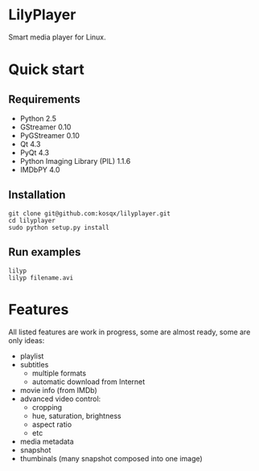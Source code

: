 LilyPlayer
==========

Smart media player for Linux. 


Quick start
===========

Requirements
------------
- Python 2.5
- GStreamer 0.10
- PyGStreamer 0.10
- Qt 4.3
- PyQt 4.3
- Python Imaging Library (PIL) 1.1.6
- IMDbPY 4.0

Installation
------------
    git clone git@github.com:kosqx/lilyplayer.git
    cd lilyplayer
    sudo python setup.py install

Run examples
------------
    lilyp 
    lilyp filename.avi


Features
========

All listed features are work in progress, some are almost ready, some are only ideas:

- playlist
- subtitles
  - multiple formats
  - automatic download from Internet
- movie info (from IMDb)
- advanced video control:
  - cropping
  - hue, saturation, brightness
  - aspect ratio
  - etc
- media metadata
- snapshot
- thumbinals (many snapshot composed into one image)


